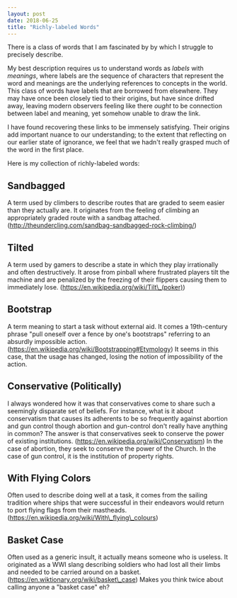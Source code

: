 ```yaml
---
layout: post
date: 2018-06-25
title: "Richly-labeled Words"
---
```


There is a class of words that I am fascinated by by which I struggle to precisely describe.

My best description requires us to understand words as _labels_ with _meanings_, where labels are the sequence of characters that represent the word and meanings are the underlying references to concepts in the world. This class of words have labels that are borrowed from elsewhere. They may have once been closely tied to their origins, but have since drifted away, leaving modern observers feeling like there _ought_ to be connection between label and meaning, yet somehow unable to draw the link.

I have found recovering these links to be immensely satisfying. Their origins add important nuance to our understanding; to the extent that reflecting on our earlier state of ignorance, we feel that we hadn't really grasped much of the word in the first place.

Here is my collection of richly-labeled words:

Sandbagged
----------
A term used by climbers to describe routes that are graded to seem easier than they actually are. It originates from the feeling of climbing an appropriately graded route with a sandbag attached. (http://theundercling.com/sandbag-sandbagged-rock-climbing/)

Tilted
------
A term used by gamers to describe a state in which they play irrationally and often destructively. It arose from pinball where frustrated players tilt the machine and are penalized by the freezing of their flippers causing them to immediately lose.  (https://en.wikipedia.org/wiki/Tilt\_(poker))

Bootstrap
---------
A term meaning to start a task without external aid. It comes a 19th-century phrase "pull oneself over a fence by one's bootstraps" referring to an absurdly impossible action. (https://en.wikipedia.org/wiki/Bootstrapping#Etymology) It seems in this case, that the usage has changed, losing the notion of impossibility of the action.

Conservative (Politically)
--------------------------
I always wondered how it was that conservatives come to share such a seemingly disparate set of beliefs. For instance, what is it about conservatism that causes its adherents to be so frequently against abortion and gun control though abortion and gun-control don't really have anything in common? The answer is that conservatives seek to conserve the power of existing institutions. (https://en.wikipedia.org/wiki/Conservatism) In the case of abortion, they seek to conserve the power of the Church. In the case of gun control, it is the institution of property rights.

With Flying Colors
------------------
Often used to describe doing well at a task, it comes from the sailing tradition where ships that were successful in their endeavors would return to port flying flags from their mastheads. (https://en.wikipedia.org/wiki/With\_flying\_colours)

Basket Case
-----------
Often used as a generic insult, it actually means someone who is useless. It originated as a WWI slang describing soldiers who had lost all their limbs and needed to be carried around on a basket. (https://en.wiktionary.org/wiki/basket\_case) Makes you think twice about calling anyone a "basket case" eh?


